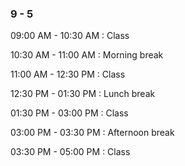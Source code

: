 
### 9 - 5
09:00 AM - 10:30 AM
: Class

10:30 AM - 11:00 AM
: Morning break

11:00 AM - 12:30 PM
: Class

12:30 PM - 01:30 PM
: Lunch break

01:30 PM - 03:00 PM
: Class

03:00 PM - 03:30 PM
: Afternoon break

03:30 PM - 05:00 PM
: Class

